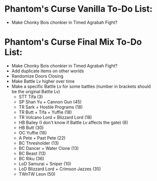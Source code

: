# Phantom's Curse Vanilla To-Do List:

- Make Chonky Bois chonkier in Timed Agrabah Fight?

# Phantom's Curse Final Mix To-Do List:

- Make Chonky Bois chonkier in Timed Agrabah Fight?
- Add duplicate items on other worlds
- Randomize Doors Closing
- Make Battle Lv higher over time
- Make a specific Battle Lv for some battles (number in brackets should be the original Battle Lv)
  - STT Tifa (3)
  - SP Shan Yu + Cannon Gun (45)
  - TR Sark + Hostile Programs (18)
  - TR Butt + Tifa + Yuffie (18)
  - TR Volcano Lord + Blizzard Lord (18)
  - HB Bailey (I don't know if Battle Lv affects the gate) (8)
  - HB Butt (30)
  - OC Yuffie (16)
  - A Pete + Past Pete (22)
  - BC Thresholder (13)
  - BC Dancer + Water Clone (13)
  - BC Beast (13)
  - BC Riku (36)
  - LoD Samurai + Sniper (10)
  - LoD Blizzard Lord + Crimson Jazzes (35)
  - TWnTW Leon (50)
